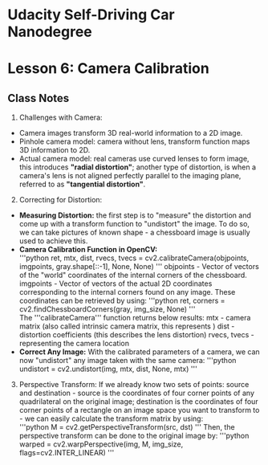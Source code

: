 # Udacity Self-Driving Car Nanodegree
# Lesson 6: Camera Calibration

## Class Notes

1. Challenges with Camera:
- Camera images transform 3D real-world information to a 2D image.
- Pinhole camera model: camera without lens, transform function maps 3D information to 2D.
- Actual camera model: real cameras use curved lenses to form image, this introduces **"radial distortion"**; another type of distortion, is when a camera's lens is not aligned perfectly parallel to the imaging plane, referred to as **"tangential distortion"**.

2. Correcting for Distortion:
- **Measuring Distortion:** the first step is to "measure" the distortion and come up with a transform function to "undistort" the image. To do so, we can take pictures of known shape - a chessboard image is usually used to achieve this.  
- **Camera Calibration Function in OpenCV:**  
'''python
ret, mtx, dist, rvecs, tvecs = cv2.calibrateCamera(objpoints, imgpoints, gray.shape[::-1], None, None)
'''
objpoints - Vector of vectors of the "world" coordinates of the internal corners of the chessboard.
imgpoints -  Vector of vectors of the actual 2D coordinates corresponding to the internal corners found on any image. These coordinates can be retrieved by using:
'''python
ret, corners = cv2.findChessboardCorners(gray, img_size, None)
'''  
The '''calibrateCamera''' function returns below results:
mtx - camera matrix (also called intrinsic camera matrix, this represents )
dist - distortion coefficients (this describes the lens distortion)
rvecs, tvecs - representing the camera location
- **Correct Any Image:** With the calibrated parameters of a camera, we can now "undistort" any image taken with the same camera:
'''python
undistort = cv2.undistort(img, mtx, dist, None, mtx)
'''

3. Perspective Transform:
If we already know two sets of points: source and destination - source is the coordinates of four corner points of any quadrilateral on the original image; destination is the coordinates of four corner points of a rectangle on an image space you want to transform to - we can easily calculate the transform matrix by using:  
'''python
M = cv2.getPerspectiveTransform(src, dst)
'''
Then, the perspective transform can be done to the original image by:
'''python
warped = cv2.warpPerspective(img, M, img_size, flags=cv2.INTER_LINEAR)
'''
